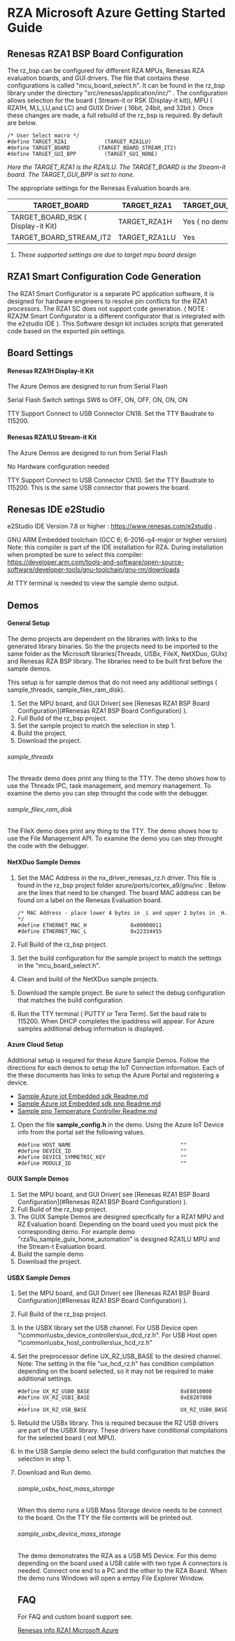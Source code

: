 # RZA Microsoft Azure Getting Started Guide

## Renesas RZA1 BSP Board Configuration

The rz_bsp can be configured for different RZA MPUs, Renesas RZA evaluation boards, and GUI drivers. The file that contains these configurations is called "mcu_board_select.h". It can be found in the rz_bsp library under the directory "src/renesas/application/inc/" . The configuration allows selection for the board ( Stream-it or RSK (Display-it kit)), MPU ( RZA1H, M,L,LU,and LC) and GUIX Driver ( 16bit, 24bit, and 32bit ). Once these changes are made, a full rebuild of the rz_bsp is required. By default are below.

```
/* User Select macro */
#define TARGET_RZA1			   (TARGET_RZA1LU)
#define TARGET_BOARD		 (TARGET_BOARD_STREAM_IT2)
#define TARGET_GUI_BPP		   (TARGET_GUI_NONE)
```

*Here the  TARGET_RZA1 is the RZA1LU. The TARGET_BOARD is the Stream-it board. The TARGET_GUI_BPP is set to none.* 

The appropriate settings for the Renesas Evaluation boards are.

| TARGET_BOARD                         | TARGET_RZA1   | TARGET_GUI_RGB565 | TARGET_GUI_RGB888 | TARGET_GUI_RGB8888 |
| ------------------------------------ | ------------- | ----------------- | ----------------- | ------------------ |
| TARGET_BOARD_RSK   ( Display-it Kit) | TARGET_RZA1H  | Yes ( no demo )   | Yes               | Yes ( no demo)     |
| TARGET_BOARD_STREAM_IT2              | TARGET_RZA1LU | Yes               | No[^1]            | No[^1]             |

1) *These supported settings are due to target mpu board design*

## RZA1 Smart Configuration Code Generation

The RZA1 Smart Configurator is a separate PC application software, it is designed for hardware engineers to resolve pin conflicts for the RZA1 processors. The RZA1 SC does not support code generation. ( NOTE : RZA2M Smart Configurator is a different configurator that is integrated with the e2studio IDE ). This Software design kit includes scripts that generated code based on the exported pin settings. 

## Board Settings

#### Renesas RZA1H Display-it Kit

The Azure Demos are designed to run from Serial Flash

Serial Flash Switch settngs SW6 to OFF, ON, OFF, ON, ON, ON

TTY Support Connect to USB Connector CN18. Set the TTY Baudrate to 115200.

#### Renesas RZA1LU Stream-it Kit

The Azure Demos are designed to run from Serial Flash

No Hardware configuration needed

TTY Support Connect to USB Connector CN10. Set the TTY Baudrate to 115200. This is the same USB connector that powers the board.

## Renesas IDE e2Studio 

e2Studio IDE Version 7.8 or higher :
https://www.renesas.com/e2studio .

GNU ARM Embedded toolchain (GCC 6; 6-2016-q4-major or higher version) 
Note: this compiler is part of the IDE installation for RZA. During installation when prompted be sure to select this compiler: 
https://developer.arm.com/tools-and-software/open-source-software/developer-tools/gnu-toolchain/gnu-rm/downloads

At TTY terminal is needed to view the sample demo output. 

## Demos

#### General Setup

The demo projects are dependent on the  libraries with links to the generated library binaries. So the the projects need to be imported to the same folder as the Microsoft libraries(Threadx, USBx, FileX, NetXDuo, GUIx) and Renesas RZA BSP library. The libraries need to be built first before the sample demos. 

This setup is for sample demos that do not need any additional settings ( sample_threadx, sample_filex_ram_disk).

1) Set the MPU board, and GUI Driver( see [Renesas RZA1 BSP Board Configuration](#Renesas RZA1 BSP Board Configuration) ).
2) Full Build of the rz_bsp project.
3) Set the sample project to match the selection in step 1.
4) Build the project.
5) Download the project.

######  sample_threadx

The threadx demo does print any thing to the TTY. The demo shows how to use the Threadx IPC, task management, and memory management. To examine the demo you can step throught the code with the debugger. 

###### sample_filex_ram_disk

The FileX demo does print any thing to the TTY. The demo shows how to use the File Management API. To examine the demo you can step throught the code with the debugger. 

#### NetXDuo Sample Demos

1) Set the MAC Address in the nx_driver_renesas_rz.h driver. This file is found in the rz_bsp project folder azure/ports/cortex_a9/gnu/inc . Below are the lines that need to be changed. The board MAC address can be found on a label on the Renesas Evaluation board. 

   ```
   /* MAC Address - place lower 4 bytes in _L and upper 2 bytes in _H. */
   #define ETHERNET_MAC_H              0x00000011
   #define ETHERNET_MAC_L              0x22334455
   ```

   

2) Full Build of the rz_bsp project.

3) Set the build configuration for the sample project to match the settings in the "mcu_board_select.h".

4) Clean and build of the NetXDuo sample projects.

5) Download the sample project. Be sure to select the debug configuration that matches the build configuration. 

6. Run the TTY terminal ( PUTTY or Tera Term). Set the baud rate to 115200. When DHCP completes the ipaddress will appear.  For Azure samples additional debug information is displayed.

#### Azure Cloud Setup

   Additional setup is requred for these Azure Sample Demos. Follow the directions for each demos to setup the IoT Connection information. Each of the these documents has links to setup the Azure Portal and registering a device.

- [Sample Azure iot Embedded sdk Readme.md](..\sample_azure_iot_embedded_sdk\src\README.md)
- [Sample Azure iot Embedded sdk pnp Readme.md](..\sample_azure_iot_embedded_sdk_pnp\src\README.md)
- [Sample pnp Temperature Controller Readme.md](..\sample_pnp_temperature_controller\src\README.md)

1. Open the file **sample_config.h** in the demo.  Using the Azure IoT Device info from the portal set the following values.

   ```
   #define HOST_NAME                                   ""
   #define DEVICE_ID                                   ""
   #define DEVICE_SYMMETRIC_KEY                        ""
   #define MODULE_ID                                   ""
   ```

   

   

#### GUIX Sample Demos

1) Set the MPU board, and GUI Driver( see [Renesas RZA1 BSP Board Configuration](#Renesas RZA1 BSP Board Configuration) ).
2) Full Build of the rz_bsp project.
3) The GUIX Sample Demos are designed specifically for a RZA1 MPU and RZ Evaluation board.  Depending on the board used you must pick the corresponding demo. For example demo "rza1lu_sample_guix_home_automation" is designed RZA1LU MPU and the Stream-t Evaluation board.
4) Build the sample demo
5) Download the project.

#### USBX Sample Demos

1. Set the MPU board, and GUI Driver( see [Renesas RZA1 BSP Board Configuration](#Renesas RZA1 BSP Board Configuration) ).

2. Full Build of the rz_bsp project.

3. In the USBX library set the USB channel. For USB Device open "\common\usbx_device_controllers\ux_dcd_rz.h". For USB Host open "\common\usbx_host_controllers\ux_hcd_rz.h"

4. Set the preprocessor define UX_RZ_USB_BASE to the desired channel. Note:  The setting in the file "ux_hcd_rz.h" has condition compilation depending on the board selected, so it may not be required to make additional settings.

   ```
   #define UX_RZ_USB0_BASE                             0xE8010000
   #define UX_RZ_USB1_BASE                             0xE8207000
   ....
   #define UX_RZ_USB_BASE                              UX_RZ_USB0_BASE
   ```

5. Rebuild the USBx library. This is required because the RZ USB drivers are part of the USBX library. These drivers have conditional compilations for the selected board ( not MPU). 

6. In the USB Sample demo select the build configuration that matches the selection in step 1.

7. Download and Run demo. 

   ###### sample_usbx_host_mass_storage

   When this demo runs a USB Mass Storage device needs to be connect to the board. On the TTY the file contents will be printed out.

   ###### sample_usbx_device_mass_storage

   The demo demonstrates the RZA as a USB MS Device. For this demo depending on the board used a USB cable with two type A connectors is needed. Connect one end to a PC and the other to the RZA Board. When the demo runs Windows will open a emtpy File Explorer Window. 

   ## FAQ

   For FAQ and custom board support see.

   [Renesas info RZA1 Microsoft Azure](https://renesas.info/wiki/RZ-A/RZA_AzureRTOS)
